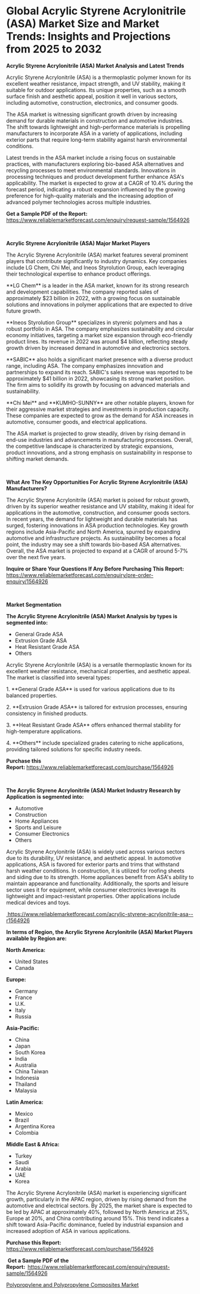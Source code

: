 <p><h1>Global Acrylic Styrene Acrylonitrile (ASA) Market Size and Market Trends: Insights and Projections from 2025 to 2032</h1></p><p><strong>Acrylic Styrene Acrylonitrile (ASA) Market Analysis and Latest Trends</strong></p>
<p><p>Acrylic Styrene Acrylonitrile (ASA) is a thermoplastic polymer known for its excellent weather resistance, impact strength, and UV stability, making it suitable for outdoor applications. Its unique properties, such as a smooth surface finish and aesthetic appeal, position it well in various sectors, including automotive, construction, electronics, and consumer goods.</p><p>The ASA market is witnessing significant growth driven by increasing demand for durable materials in construction and automotive industries. The shift towards lightweight and high-performance materials is propelling manufacturers to incorporate ASA in a variety of applications, including exterior parts that require long-term stability against harsh environmental conditions. </p><p>Latest trends in the ASA market include a rising focus on sustainable practices, with manufacturers exploring bio-based ASA alternatives and recycling processes to meet environmental standards. Innovations in processing techniques and product development further enhance ASA's applicability. The market is expected to grow at a CAGR of 10.4% during the forecast period, indicating a robust expansion influenced by the growing preference for high-quality materials and the increasing adoption of advanced polymer technologies across multiple industries.</p></p>
<p><strong>Get a Sample PDF of the Report:&nbsp;</strong> <a href="https://www.reliablemarketforecast.com/enquiry/request-sample/1564926?utm_campaign=1899&utm_medium=2&utm_source=Github&utm_content=ia&utm_term=01022025&utm_id=acrylic-styrene-acrylonitrile-asa">https://www.reliablemarketforecast.com/enquiry/request-sample/1564926</a></p>
<p>&nbsp;</p>
<p><strong>Acrylic Styrene Acrylonitrile (ASA) Major Market Players</strong></p>
<p><p>The Acrylic Styrene Acrylonitrile (ASA) market features several prominent players that contribute significantly to industry dynamics. Key companies include LG Chem, Chi Mei, and Ineos Styrolution Group, each leveraging their technological expertise to enhance product offerings.</p><p>**LG Chem** is a leader in the ASA market, known for its strong research and development capabilities. The company reported sales of approximately $23 billion in 2022, with a growing focus on sustainable solutions and innovations in polymer applications that are expected to drive future growth.</p><p>**Ineos Styrolution Group** specializes in styrenic polymers and has a robust portfolio in ASA. The company emphasizes sustainability and circular economy initiatives, targeting a market size expansion through eco-friendly product lines. Its revenue in 2022 was around $4 billion, reflecting steady growth driven by increased demand in automotive and electronics sectors.</p><p>**SABIC** also holds a significant market presence with a diverse product range, including ASA. The company emphasizes innovation and partnerships to expand its reach. SABIC's sales revenue was reported to be approximately $41 billion in 2022, showcasing its strong market position. The firm aims to solidify its growth by focusing on advanced materials and sustainability.</p><p>**Chi Mei** and **KUMHO-SUNNY** are other notable players, known for their aggressive market strategies and investments in production capacity. These companies are expected to grow as the demand for ASA increases in automotive, consumer goods, and electrical applications.</p><p>The ASA market is projected to grow steadily, driven by rising demand in end-use industries and advancements in manufacturing processes. Overall, the competitive landscape is characterized by strategic expansions, product innovations, and a strong emphasis on sustainability in response to shifting market demands.</p></p>
<p>&nbsp;</p>
<p><strong>What Are The Key Opportunities For Acrylic Styrene Acrylonitrile (ASA) Manufacturers?</strong></p>
<p><p>The Acrylic Styrene Acrylonitrile (ASA) market is poised for robust growth, driven by its superior weather resistance and UV stability, making it ideal for applications in the automotive, construction, and consumer goods sectors. In recent years, the demand for lightweight and durable materials has surged, fostering innovations in ASA production technologies. Key growth regions include Asia-Pacific and North America, spurred by expanding automotive and infrastructure projects. As sustainability becomes a focal point, the industry may see a shift towards bio-based ASA alternatives. Overall, the ASA market is projected to expand at a CAGR of around 5-7% over the next five years.</p></p>
<p><strong>Inquire or Share Your Questions If Any Before Purchasing This Report:</strong> <a href="https://www.reliablemarketforecast.com/enquiry/pre-order-enquiry/1564926?utm_campaign=1899&utm_medium=2&utm_source=Github&utm_content=ia&utm_term=01022025&utm_id=acrylic-styrene-acrylonitrile-asa">https://www.reliablemarketforecast.com/enquiry/pre-order-enquiry/1564926</a></p>
<p>&nbsp;</p>
<p><strong>Market Segmentation</strong></p>
<p><strong>The Acrylic Styrene Acrylonitrile (ASA) Market Analysis by types is segmented into:</strong></p>
<p><ul><li>General Grade ASA</li><li>Extrusion Grade ASA</li><li>Heat Resistant Grade ASA</li><li>Others</li></ul></p>
<p><p>Acrylic Styrene Acrylonitrile (ASA) is a versatile thermoplastic known for its excellent weather resistance, mechanical properties, and aesthetic appeal. The market is classified into several types: </p><p>1. **General Grade ASA** is used for various applications due to its balanced properties.</p><p>2. **Extrusion Grade ASA** is tailored for extrusion processes, ensuring consistency in finished products.</p><p>3. **Heat Resistant Grade ASA** offers enhanced thermal stability for high-temperature applications.</p><p>4. **Others** include specialized grades catering to niche applications, providing tailored solutions for specific industry needs.</p></p>
<p><strong>Purchase this Report:&nbsp;</strong><a href="https://www.reliablemarketforecast.com/purchase/1564926?utm_campaign=1899&utm_medium=2&utm_source=Github&utm_content=ia&utm_term=01022025&utm_id=acrylic-styrene-acrylonitrile-asa">https://www.reliablemarketforecast.com/purchase/1564926</a></p>
<p>&nbsp;</p>
<p><strong>The Acrylic Styrene Acrylonitrile (ASA) Market Industry Research by Application is segmented into:</strong></p>
<p><ul><li>Automotive</li><li>Construction</li><li>Home Appliances</li><li>Sports and Leisure</li><li>Consumer Electronics</li><li>Others</li></ul></p>
<p><p>Acrylic Styrene Acrylonitrile (ASA) is widely used across various sectors due to its durability, UV resistance, and aesthetic appeal. In automotive applications, ASA is favored for exterior parts and trims that withstand harsh weather conditions. In construction, it is utilized for roofing sheets and siding due to its strength. Home appliances benefit from ASA's ability to maintain appearance and functionality. Additionally, the sports and leisure sector uses it for equipment, while consumer electronics leverage its lightweight and impact-resistant properties. Other applications include medical devices and toys.</p></p>
<p><a href="https://www.reliablemarketforecast.com/acrylic-styrene-acrylonitrile-asa--r1564926?utm_campaign=1899&utm_medium=2&utm_source=Github&utm_content=ia&utm_term=01022025&utm_id=acrylic-styrene-acrylonitrile-asa">&nbsp;https://www.reliablemarketforecast.com/acrylic-styrene-acrylonitrile-asa--r1564926</a></p>
<p><strong>In terms of Region, the Acrylic Styrene Acrylonitrile (ASA) Market Players available by Region are:</strong></p>
<p>
    <p> <strong> North America: </strong>
        <ul>
            <li>United States</li>
            <li>Canada</li>
        </ul>
        </p> 
    <p> <strong> Europe: </strong>
        <ul>
            <li>Germany</li>
            <li>France</li>
            <li>U.K.</li>
            <li>Italy</li>
            <li>Russia</li>
        </ul>
        </p> 
    <p> <strong> Asia-Pacific: </strong>
        <ul>
            <li>China</li>
            <li>Japan</li>
            <li>South Korea</li>
            <li>India</li>
            <li>Australia</li>
            <li>China Taiwan</li>
            <li>Indonesia</li>
            <li>Thailand</li>
            <li>Malaysia</li>
        </ul>
        </p> 
    <p> <strong> Latin America: </strong>
        <ul>
            <li>Mexico</li>
            <li>Brazil</li>
            <li>Argentina Korea</li>
            <li>Colombia</li>
        </ul>
        </p> 
    <p> <strong> Middle East & Africa: </strong>
        <ul>
            <li>Turkey</li>
            <li>Saudi</li>
            <li>Arabia</li>
            <li>UAE</li>
            <li>Korea</li>
        </ul>
    </p>
    </p>
<p><p>The Acrylic Styrene Acrylonitrile (ASA) market is experiencing significant growth, particularly in the APAC region, driven by rising demand from the automotive and electrical sectors. By 2025, the market share is expected to be led by APAC at approximately 40%, followed by North America at 25%, Europe at 20%, and China contributing around 15%. This trend indicates a shift toward Asia-Pacific dominance, fueled by industrial expansion and increased adoption of ASA in various applications.</p></p>
<p><strong>Purchase this Report: </strong><a href="https://www.reliablemarketforecast.com/purchase/1564926?utm_campaign=1899&utm_medium=2&utm_source=Github&utm_content=ia&utm_term=01022025&utm_id=acrylic-styrene-acrylonitrile-asa">https://www.reliablemarketforecast.com/purchase/1564926</a></p>
<p>&nbsp;<strong>Get a Sample PDF of the Report:&nbsp;&nbsp;</strong><a href="https://www.reliablemarketforecast.com/enquiry/request-sample/1564926?utm_campaign=1899&utm_medium=2&utm_source=Github&utm_content=ia&utm_term=01022025&utm_id=acrylic-styrene-acrylonitrile-asa">https://www.reliablemarketforecast.com/enquiry/request-sample/1564926</a></p>
<p><strong></strong></p>
<p><p><a href="https://github.com/YashRP12/Market-Research-Report-List-7/blob/main/polypropylene-and-polypropylene-composites-market.md?utm_campaign=1899&utm_medium=2&utm_source=Github&utm_content=ia&utm_term=01022025&utm_id=acrylic-styrene-acrylonitrile-asa">Polypropylene and Polypropylene Composites Market</a></p></p>